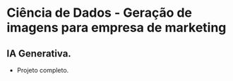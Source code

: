 # Ciência de Dados - Geração de imagens para empresa de marketing
## IA Generativa.
- Projeto completo.
